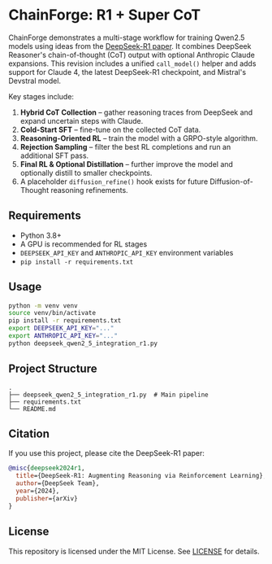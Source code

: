 # ChainForge: R1 + Super CoT

ChainForge demonstrates a multi-stage workflow for training Qwen2.5 models using
ideas from the [DeepSeek-R1 paper](https://arxiv.org/pdf/2501.12948). It combines
DeepSeek Reasoner's chain-of-thought (CoT) output with optional Anthropic Claude
expansions. This revision includes a unified `call_model()` helper and adds
support for Claude 4, the latest DeepSeek-R1 checkpoint, and Mistral's Devstral
model.

Key stages include:

1. **Hybrid CoT Collection** – gather reasoning traces from DeepSeek and expand uncertain steps with Claude.
2. **Cold-Start SFT** – fine-tune on the collected CoT data.
3. **Reasoning-Oriented RL** – train the model with a GRPO-style algorithm.
4. **Rejection Sampling** – filter the best RL completions and run an additional SFT pass.
5. **Final RL & Optional Distillation** – further improve the model and optionally distill to smaller checkpoints.
6. A placeholder `diffusion_refine()` hook exists for future Diffusion-of-Thought reasoning refinements.

## Requirements

- Python 3.8+
- A GPU is recommended for RL stages
- `DEEPSEEK_API_KEY` and `ANTHROPIC_API_KEY` environment variables
- `pip install -r requirements.txt`

## Usage

```bash
python -m venv venv
source venv/bin/activate
pip install -r requirements.txt
export DEEPSEEK_API_KEY="..."
export ANTHROPIC_API_KEY="..."
python deepseek_qwen2_5_integration_r1.py
```

## Project Structure

```
.
├── deepseek_qwen2_5_integration_r1.py  # Main pipeline
├── requirements.txt
└── README.md
```

## Citation

If you use this project, please cite the DeepSeek-R1 paper:

```bibtex
@misc{deepseek2024r1,
  title={DeepSeek-R1: Augmenting Reasoning via Reinforcement Learning},
  author={DeepSeek Team},
  year={2024},
  publisher={arXiv}
}
```

## License

This repository is licensed under the MIT License. See [LICENSE](LICENSE) for details.
